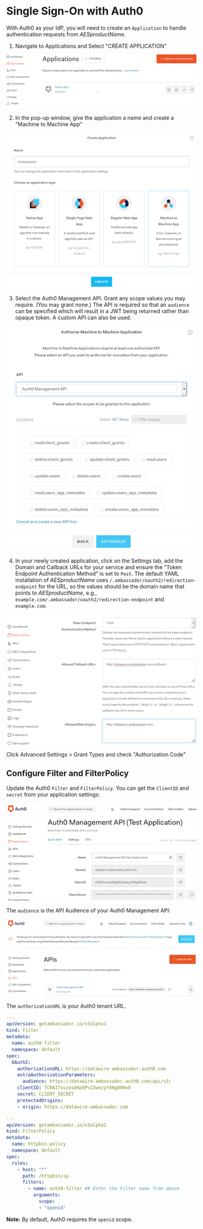 # Single Sign-On with Auth0

With Auth0 as your IdP, you will need to create an `Application` to handle authentication requests from $AESproductName$.

1. Navigate to Applications and Select "CREATE APPLICATION"

  <img src="../../images/create-application.png" alt="Create an application in auth0" />

2. In the pop-up window, give the application a name and create a "Machine to Machine App"

  <img src="../../images/machine-machine.png" alt="Machine to Machine App in auth0" />

3. Select the Auth0 Management API. Grant any scope values you may
   require.  (You may grant none.)  The API is required so that an
   `audience` can be specified which will result in a JWT being
   returned rather than opaque token.  A custom API can also be used.

  <img src="../../images/scopes.png" alt="Select auth0 managment API in auth0" />

4. In your newly created application, click on the Settings tab, add the Domain and Callback URLs for your service and ensure the "Token Endpoint Authentication Method" is set to `Post`. The default YAML installation of $AESproductName$ uses `/.ambassador/oauth2/redirection-endpoint` for the URL, so the values should be the domain name that points to $AESproductName$, e.g., `example.com/.ambassador/oauth2/redirection-endpoint` and `example.com`.

  <img src="../../images/Auth0_none.png" alt="Setup your auth0 application" />

  Click Advanced Settings > Grant Types and check "Authorization Code"

## Configure Filter and FilterPolicy

Update the Auth0 `Filter` and `FilterPolicy`. You can get the `ClientID` and `secret` from your application settings:


  <img src="../../images/Auth0_secret.png" alt="Update auth0 filter" />

   The `audience` is the API Audience of your Auth0 Management API:

  <img src="../../images/Auth0_audience.png" alt="Select the API audience" />

   The `authorizationURL` is your Auth0 tenant URL.

   ```yaml
   ---
   apiVersion: getambassador.io/v3alpha1
   kind: Filter
   metadata:
     name: auth0-filter
     namespace: default
   spec:
     OAuth2:
       authorizationURL: https://datawire-ambassador.auth0.com
       extraAuthorizationParameters:
         audience: https://datawire-ambassador.auth0.com/api/v2/
       clientID: fCRAI7svzesD6p8Pv22wezyYXNg80Ho8
       secret: CLIENT_SECRET
       protectedOrigins:
       - origin: https://datawire-ambassador.com
   ```

   ```yaml
   ---
   apiVersion: getambassador.io/v3alpha1
   kind: FilterPolicy
   metadata:
     name: httpbin-policy
     namespace: default
   spec:
     rules:
       - host: "*"
         path: /httpbin/ip
         filters:
           - name: auth0-filter ## Enter the Filter name from above
             arguments:
               scope:
               - "openid"
   ```

  **Note:** By default, Auth0 requires the `openid` scope.
